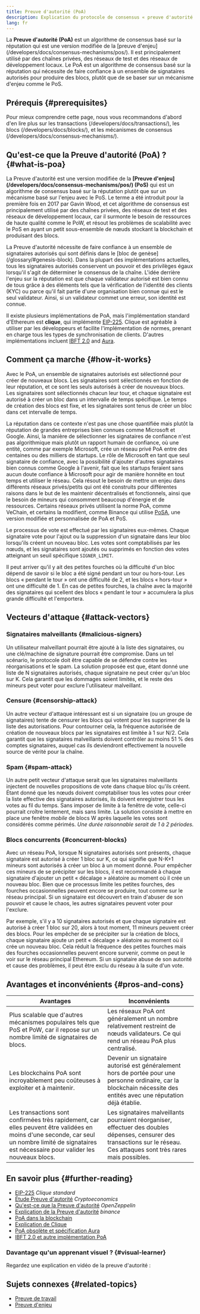 ```yaml
---
title: Preuve d'autorité (PoA)
description: Explication du protocole de consensus « preuve d'autorité » et de son rôle dans l'écosystème blockchain.
lang: fr
---
```


La **Preuve d'autorité (PoA)** est un algorithme de consensus basé sur la réputation qui est une version modifiée de la [preuve d'enjeu] (/developers/docs/consensus-mechanisms/pos/). Il est principalement utilisé par des chaînes privées, des réseaux de test et des réseaux de développement locaux. Le PoA est un algorithme de consensus basé sur la réputation qui nécessite de faire confiance à un ensemble de signataires autorisés pour produire des blocs, plutôt que de se baser sur un mécanisme d'enjeu comme le PoS.

## Prérequis {#prerequisites}

Pour mieux comprendre cette page, nous vous recommandons d'abord d'en lire plus sur les transactions (/developers/docs/transactions/), les blocs (/developers/docs/blocks/), et les mécanismes de consensus (/developers/docs/consensus-mechanisms/).

## Qu'est-ce que la Preuve d'autorité (PoA) ? {#what-is-poa}

La Preuve d'autorité est une version modifiée de la **[Preuve d'enjeu] (/developers/docs/consensus-mechanisms/pos/) (PoS)** qui est un algorithme de consensus basé sur la réputation plutôt que sur un mécanisme basé sur l'enjeu avec le PoS. Le terme a été introduit pour la première fois en 2017 par Gavin Wood, et cet algorithme de consensus est principalement utilisé par des chaînes privées, des réseaux de test et des réseaux de développement locaux, car il surmonte le besoin de ressources de haute qualité comme le PoW, et résout les problèmes de scalabilité avec le PoS en ayant un petit sous-ensemble de nœuds stockant la blockchain et produisant des blocs.

La Preuve d'autorité nécessite de faire confiance à un ensemble de signataires autorisés qui sont définis dans le [bloc de genèse] (/glossary/#genesis-block). Dans la plupart des implémentations actuelles, tous les signataires autorisés conservent un pouvoir et des privilèges égaux lorsqu'il s'agit de déterminer le consensus de la chaîne. L'idée derrière l'enjeu sur la réputation est que chaque validateur autorisé est bien connu de tous grâce à des éléments tels que la vérification de l'identité des clients (KYC) ou parce qu'il fait partie d'une organisation bien connue qui est le seul validateur. Ainsi, si un validateur commet une erreur, son identité est connue.

Il existe plusieurs implémentations de PoA, mais l'implémentation standard d'Ethereum est **clique**, qui implémente [EIP-225](https://eips.ethereum.org/EIPS/eip-225). Clique est agréable à utiliser par les développeurs et facilite l'implémentation de normes, prenant en charge tous les types de synchronisation de clients. D'autres implémentations incluent [IBFT 2.0](https://besu.hyperledger.org/stable/private-networks/concepts/poa) and [Aura](https://openethereum.github.io/Chain-specification).

## Comment ça marche {#how-it-works}

Avec le PoA, un ensemble de signataires autorisés est sélectionné pour créer de nouveaux blocs. Les signataires sont sélectionnés en fonction de leur réputation, et ce sont les seuls autorisés à créer de nouveaux blocs. Les signataires sont sélectionnés chacun leur tour, et chaque signataire est autorisé à créer un bloc dans un intervalle de temps spécifique. Le temps de création des blocs est fixe, et les signataires sont tenus de créer un bloc dans cet intervalle de temps.

La réputation dans ce contexte n'est pas une chose quantifiée mais plutôt la réputation de grandes entreprises bien connues comme Microsoft et Google. Ainsi, la manière de sélectionner les signataires de confiance n'est pas algorithmique mais plutôt un rapport humain de confiance, où une entité, comme par exemple Microsoft, crée un réseau privé PoA entre des centaines ou des milliers de startups. Le rôle de Microsoft en tant que seul signataire de confiance, avec la possibilité d'ajouter d'autres signataires bien connus comme Google à l'avenir, fait que les startups feraient sans aucun doute confiance à Microsoft pour agir de manière honnête en tout temps et utiliser le réseau. Cela résout le besoin de mettre un enjeu dans différents réseaux privés/petits qui ont été construits pour différentes raisons dans le but de les maintenir décentralisés et fonctionnels, ainsi que le besoin de mineurs qui consomment beaucoup d'énergie et de ressources. Certains réseaux privés utilisent la norme PoA, comme VeChain, et certains la modifient, comme Binance qui utilise [PoSA](https://academy.binance.com/en/glossary/proof-of-staked-authority-posa), une version modifiée et personnalisée de PoA et PoS.

Le processus de vote est effectué par les signataires eux-mêmes. Chaque signataire vote pour l'ajout ou la suppression d'un signataire dans leur bloc lorsqu'ils créent un nouveau bloc. Les votes sont comptabilisés par les nœuds, et les signataires sont ajoutés ou supprimés en fonction des votes atteignant un seuil spécifique `SIGNER_LIMIT`.

Il peut arriver qu'il y ait des petites fourches où la difficulté d'un bloc dépend de savoir si le bloc a été signé pendant un tour ou hors-tour. Les blocs « pendant le tour » ont une difficulté de 2, et les blocs « hors-tour » ont une difficulté de 1. En cas de petites fourches, la chaîne avec la majorité des signataires qui scellent des blocs « pendant le tour » accumulera la plus grande difficulté et l'emportera.

## Vecteurs d'attaque {#attack-vectors}

### Signataires malveillants {#malicious-signers}

Un utilisateur malveillant pourrait être ajouté à la liste des signataires, ou une clé/machine de signature pourrait être compromise. Dans un tel scénario, le protocole doit être capable de se défendre contre les réorganisations et le spam. La solution proposée est que, étant donné une liste de N signataires autorisés, chaque signataire ne peut créer qu'un bloc sur K. Cela garantit que les dommages soient limités, et le reste des mineurs peut voter pour exclure l'utilisateur malveillant.

### Censure {#censorship-attack}

Un autre vecteur d'attaque intéressant est si un signataire (ou un groupe de signataires) tente de censurer les blocs qui votent pour les supprimer de la liste des autorisations. Pour contourner cela, la fréquence autorisée de création de nouveaux blocs par les signataires est limitée à 1 sur N/2. Cela garantit que les signataires malveillants doivent contrôler au moins 51 % des comptes signataires, auquel cas ils deviendront effectivement la nouvelle source de vérité pour la chaîne.

### Spam {#spam-attack}

Un autre petit vecteur d'attaque serait que les signataires malveillants injectent de nouvelles propositions de vote dans chaque bloc qu'ils créent. Étant donné que les nœuds doivent comptabiliser tous les votes pour créer la liste effective des signataires autorisés, ils doivent enregistrer tous les votes au fil du temps. Sans imposer de limite à la fenêtre de vote, celle-ci pourrait croître lentement, mais sans limite. La solution consiste à mettre en place une fenêtre _mobile_ de blocs W après laquelle les votes sont considérés comme périmés. _Une durée raisonnable serait de 1 à 2 périodes._

### Blocs concurrents {#concurrent-blocks}

Avec un réseau PoA, lorsque N signataires autorisés sont présents, chaque signataire est autorisé à créer 1 bloc sur K, ce qui signifie que N-K+1 mineurs sont autorisés à créer un bloc à un moment donné.
Pour empêcher ces mineurs de se précipiter sur les blocs, il est recommandé à chaque signataire d'ajouter un petit « décalage » aléatoire au moment où il crée un nouveau bloc. Bien que ce processus limite les petites fourches, des fourches occasionnelles peuvent encore se produire, tout comme sur le réseau principal. Si un signataire est découvert en train d'abuser de son pouvoir et cause le chaos, les autres signataires peuvent voter pour l'exclure.

Par exemple, s'il y a 10 signataires autorisés et que chaque signataire est autorisé à créer 1 bloc sur 20, alors à tout moment, 11 mineurs peuvent créer des blocs. Pour les empêcher de se précipiter sur la création de blocs, chaque signataire ajoute un petit « décalage » aléatoire au moment où il crée un nouveau bloc. Cela réduit la fréquence des petites fourches mais des fourches occasionnelles peuvent encore survenir, comme on peut le voir sur le réseau principal Ethereum. Si un signataire abuse de son autorité et cause des problèmes, il peut être exclu du réseau à la suite d'un vote.

## Avantages et inconvénients {#pros-and-cons}

| Avantages                                                                                                                                                                                                          | Inconvénients                                                                                                                                                                                              |
| ------------------------------------------------------------------------------------------------------------------------------------------------------------------------------------------------------------------ | ---------------------------------------------------------------------------------------------------------------------------------------------------------------------------------------------------------- |
| Plus scalable que d'autres mécanismes populaires tels que PoS et PoW, car il repose sur un nombre limité de signataires de blocs.                                                                  | Les réseaux PoA ont généralement un nombre relativement restreint de nœuds validateurs. Ce qui rend un réseau PoA plus centralisé.                                         |
| Les blockchains PoA sont incroyablement peu coûteuses à exploiter et à maintenir.                                                                                                                  | Devenir un signataire autorisé est généralement hors de portée pour une personne ordinaire, car la blockchain nécessite des entités avec une réputation déjà établie.                      |
| Les transactions sont confirmées très rapidement, car elles peuvent être validées en moins d'une seconde, car seul un nombre limité de signataires est nécessaire pour valider les nouveaux blocs. | Les signataires malveillants pourraient réorganiser, effectuer des doubles dépenses, censurer des transactions sur le réseau. Ces attaques sont très rares mais possibles. |

## En savoir plus {#further-reading}

- [EIP-225](https://eips.ethereum.org/EIPS/eip-225) _Clique standard_
- [Étude Preuve d'autorité](https://github.com/cryptoeconomics-study/website/blob/master/docs/sync/2.4-lecture.md) _Cryptoeconomics_
- [Qu'est-ce que la Preuve d'autorité](https://forum.openzeppelin.com/t/proof-of-authority/3577) _OpenZeppelin_
- [Explication de la Preuve d'autorité](https://academy.binance.com/en/articles/proof-of-authority-explained) _binance_
- [PoA dans la blockchain](https://medium.com/techskill-brew/proof-of-authority-or-poa-in-blockchain-part-11-blockchain-series-be15b3321cba)
- [Explication de Clique](https://medium.com/@Destiner/clique-cross-client-proof-of-authority-algorithm-for-ethereum-8b2a135201d)
- [PoA obsolète et spécification Aura](https://openethereum.github.io/Chain-specification)
- [IBFT 2.0 et autre implémentation PoA](https://besu.hyperledger.org/stable/private-networks/concepts/poa)

### Davantage qu'un apprenant visuel ? {#visual-learner}

Regardez une explication en vidéo de la preuve d'autorité :

<YouTube id="Mj10HSEM5_8" />

## Sujets connexes {#related-topics}

- [Preuve de travail](/developers/docs/consensus-mechanisms/pow/)
- [Preuve d'enjeu](/developers/docs/consensus-mechanisms/pos/)
